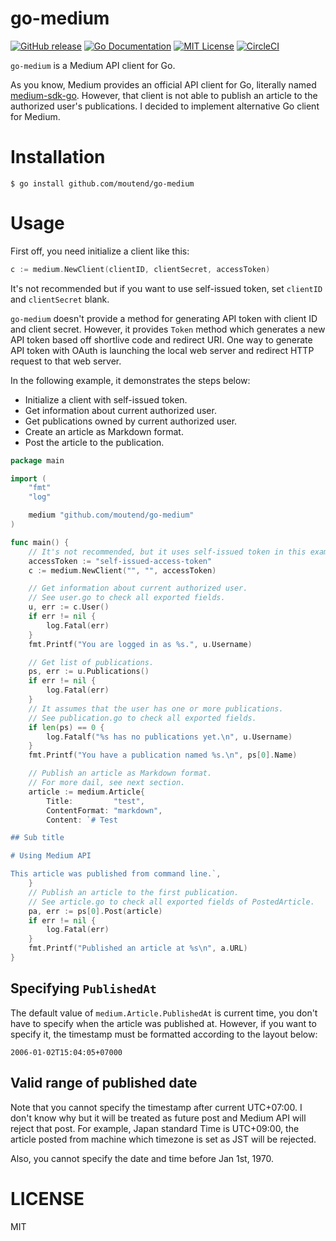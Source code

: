 # go-medium

[![GitHub release](https://img.shields.io/github/release/moutend/go-medium.svg?style=flat-square)][release]
[![Go Documentation](https://img.shields.io/badge/go-documentation-blue.svg?style=flat-square)][godocs]
[![MIT License](https://img.shields.io/badge/license-MIT-blue.svg?style=flat-square)][license]
[![CircleCI](https://circleci.com/gh/moutend/go-medium.svg?style=svg&circle-token=2227e983ccd1eafc5f05f66ade52b7030ff0b18c)](https://circleci.com/gh/moutend/go-medium)

[release]: https://github.com/moutend/go-medium/releases
[godocs]: https://godoc.org/github.com/moutendgo-medium/
[license]: https://github.com/moutend/go-medium/blob/master/LICENSE
[status]: https://circleci.com/gh/moutend/go-medium

`go-medium` is a Medium API client for Go.

As you know, Medium provides an official API client for Go, literally named [medium-sdk-go](https://github.com/Medium/medium-sdk-go).
However, that client is not able to publish an article to the authorized user's publications.
I decided to implement alternative Go client for Medium.

# Installation

```shell
$ go install github.com/moutend/go-medium
```

# Usage

First off, you need initialize a client like this:

```go
c := medium.NewClient(clientID, clientSecret, accessToken)
```

It's not recommended  but if you want to use self-issued token, set `clientID` and `clientSecret` blank.

`go-medium` doesn't provide a method for generating API token with client ID and client secret.
However, it provides `Token` method which generates a new API token based off shortlive code and redirect URI.
One way to generate API token with OAuth is launching the local web server and redirect HTTP request to that web server.

In the following example, it demonstrates the steps below:

- Initialize a client with self-issued token.
- Get information about current authorized user.
- Get publications owned by current authorized user.
- Create an article as Markdown format.
- Post the article to the publication.

```go
package main

import (
	"fmt"
	"log"

	medium "github.com/moutend/go-medium"
)

func main() {
	// It's not recommended, but it uses self-issued token in this example.
	accessToken := "self-issued-access-token"
	c := medium.NewClient("", "", accessToken)

	// Get information about current authorized user.
	// See user.go to check all exported fields.
	u, err := c.User()
	if err != nil {
		log.Fatal(err)
	}
	fmt.Printf("You are logged in as %s.", u.Username)

	// Get list of publications.
	ps, err := u.Publications()
	if err != nil {
		log.Fatal(err)
	}
	// It assumes that the user has one or more publications.
	// See publication.go to check all exported fields.
	if len(ps) == 0 {
		log.Fatalf("%s has no publications yet.\n", u.Username)
	}
	fmt.Printf("You have a publication named %s.\n", ps[0].Name)

	// Publish an article as Markdown format.
	// For more dail, see next section.
	article := medium.Article{
		Title:         "test",
		ContentFormat: "markdown",
		Content: `# Test

## Sub title

# Using Medium API

This article was published from command line.`,
	}
	// Publish an article to the first publication.
	// See article.go to check all exported fields of PostedArticle.
	pa, err := ps[0].Post(article)
	if err != nil {
		log.Fatal(err)
	}
	fmt.Printf("Published an article at %s\n", a.URL)
}
```

## Specifying `PublishedAt`

The default value of `medium.Article.PublishedAt` is current time, you don't have to specify when the article was published at.
However, if you want to specify it, the timestamp must be formatted according to the layout below:

```
2006-01-02T15:04:05+07000
```

## Valid range of published date

Note that you cannot specify the timestamp after current UTC+07:00.
I don't know why but it will be treated as future post and Medium API will reject that post.
For example, Japan standard Time is UTC+09:00, the article posted from machine which timezone is set as JST will be rejected.

Also, you cannot specify the date and time before Jan 1st, 1970.

# LICENSE

MIT
